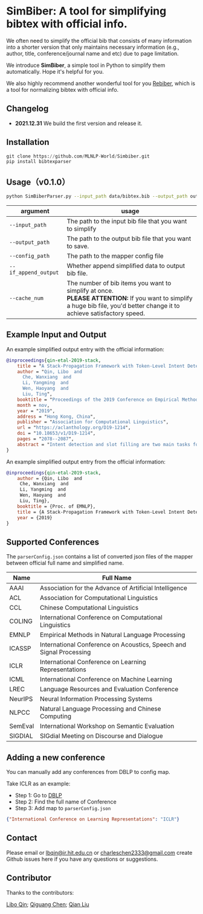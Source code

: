 # SimBiber: A tool for simplifying bibtex with official info.

We often need to simplify the official bib that consists of many information into a shorter version that only maintains necessary information (e.g., author, title, conference/journal name and etc) due to page limitation.

We introduce __SimBiber__, a simple tool in Python to simplify them automatically. Hope it's helpful for you.

We also highly recommend another wonderful tool for you  [Rebiber](https://github.com/yuchenlin/rebiber), which is a tool for normalizing bibtex with official info.

## Changelog

- **2021.12.31**
We build the first version and release it.

## Installation

```python
git clone https://github.com/MLNLP-World/Simbiber.git
pip install bibtexparser
```

## Usage（v0.1.0）

```bash 
python SimBiberParser.py --input_path data/bibtex.bib --output_path out/bibtex.bib --config_path parserConfig.json --if_append_output False --cache_num 100
```
| argument | usage|
| ----------- | ----------- |
| `--input_path` | The path to the input bib file that you want to simplify |
| `--output_path` | The path to the output bib file that you want to save.  |
| `--config_path` | The path to the mapper config file  |
| `--if_append_output` | Whether append simplified data to output bib file.  |
| `--cache_num` | The number of bib items you want to simplify at once.<br/> <b>PLEASE ATTENTION:</b> If you want to simplify a huge bib file, you'd better change it to achieve satisfactory speed. |


## Example Input and Output
An example simplified output entry with the official information:
```bib
@inproceedings{qin-etal-2019-stack,
    title = "A Stack-Propagation Framework with Token-Level Intent Detection for Spoken Language Understanding",
    author = "Qin, Libo  and
      Che, Wanxiang  and
      Li, Yangming  and
      Wen, Haoyang  and
      Liu, Ting",
    booktitle = "Proceedings of the 2019 Conference on Empirical Methods in Natural Language Processing and the 9th International Joint Conference on Natural Language Processing (EMNLP-IJCNLP)",
    month = nov,
    year = "2019",
    address = "Hong Kong, China",
    publisher = "Association for Computational Linguistics",
    url = "https://aclanthology.org/D19-1214",
    doi = "10.18653/v1/D19-1214",
    pages = "2078--2087",
    abstract = "Intent detection and slot filling are two main tasks for building a spoken language understanding (SLU) system. The two tasks are closely tied and the slots often highly depend on the intent. In this paper, we propose a novel framework for SLU to better incorporate the intent information, which further guiding the slot filling. In our framework, we adopt a joint model with Stack-Propagation which can directly use the intent information as input for slot filling, thus to capture the intent semantic knowledge. In addition, to further alleviate the error propagation, we perform the token-level intent detection for the Stack-Propagation framework. Experiments on two publicly datasets show that our model achieves the state-of-the-art performance and outperforms other previous methods by a large margin. Finally, we use the Bidirectional Encoder Representation from Transformer (BERT) model in our framework, which further boost our performance in SLU task.",
}
```


An example simplified output entry from the official information:
```bib
@inproceedings{qin-etal-2019-stack,
    author = {Qin, Libo  and
     Che, Wanxiang  and
     Li, Yangming  and
     Wen, Haoyang  and
     Liu, Ting},
    booktitle = {Proc. of EMNLP},
    title = {A Stack-Propagation Framework with Token-Level Intent Detection for Spoken Language Understanding},
    year = {2019}
}
```


## Supported Conferences 

The `parserConfig.json` contains a list of converted json files of the mapper between official full name and simplified name.

| Name | Full Name |
| --- | ----------- |
| AAAI | Association for the Advance of Artificial Intelligence |
| ACL |  Association for Computational Linguistics |
| CCL |  Chinese Computational Linguistics |
| COLING |  International Conference on Computational Linguistics |
| EMNLP |  Empirical Methods in Natural Language Processing |
| ICASSP | International Conference on Acoustics, Speech and Signal Processing |
| ICLR | International Conference on Learning Representations |
| ICML | International Conference on Machine Learning |
| LREC | Language Resources and Evaluation Conference |
| NeurIPS | Neural Information Processing Systems |
| NLPCC | Natural Language Processing and Chinese Computing |
| SemEval | International Workshop on Semantic Evaluation |
|SIGDIAL| SIGdial Meeting on Discourse and Dialogue|

## Adding a new conference

You can manually add any conferences from DBLP to config map.

Take ICLR as an example:

- Step 1: Go to [DBLP](https://dblp.org/db/conf/iclr/iclr2020.html) 
- Step 2: Find the full name of Conference
- Step 3: Add map to ```parserConfig.json```
```json
{"International Conference on Learning Representations": "ICLR"}
```

## Contact

Please email or lbqin@ir.hit.edu.cn or charleschen2333@gmail.com create Github issues here if you have any questions or suggestions. 

## Contributor

Thanks to the contributors:

[Libo Qin](http://ir.hit.edu.cn/~lbqin/); [Qiguang Chen](https://github.com/LightChen233); [Qian Liu](https://siviltaram.github.io/)

